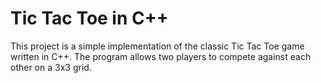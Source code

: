 # Tic Tac Toe in C++

This project is a simple implementation of the classic Tic Tac Toe game written in C++. The program allows two players to compete against each other on a 3x3 grid.